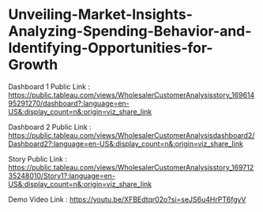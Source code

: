 # Unveiling-Market-Insights-Analyzing-Spending-Behavior-and-Identifying-Opportunities-for-Growth

Dashboard 1 Public Link : https://public.tableau.com/views/WholesalerCustomerAnalysisstory_16961495291270/dashboard?:language=en-US&:display_count=n&:origin=viz_share_link

Dashboard 2 Public Link : https://public.tableau.com/views/WholesalerCustomerAnalysisdashboard2/Dashboard2?:language=en-US&:display_count=n&:origin=viz_share_link

Story Public Link : https://public.tableau.com/views/WholesalerCustomerAnalysisstory_16971235248010/Story1?:language=en-US&:display_count=n&:origin=viz_share_link

Demo Video Link : https://youtu.be/XFBEdtqr02o?si=seJS6u4HrPT6fgyV
